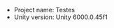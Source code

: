 <!-- UNITY CODE ASSIST INSTRUCTIONS START -->
- Project name: Testes
- Unity version: Unity 6000.0.45f1
<!-- UNITY CODE ASSIST INSTRUCTIONS END -->